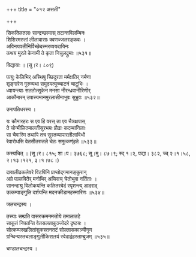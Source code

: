 +++
title = "०१२ असती"

+++


सिकतिलतलाः सान्द्रच्छायास् तटान्तविलम्बिनः   
शिशिरमरुतां लीलावासाः क्वणज्जलरङ्कवः ।  
अविनयवतीनिर्विच्छेदस्मरव्ययदायिनः  
कथय मुरले केनामी ते कृता निचुलद्रुमाः ॥५३१॥  


विद्यायाः । (सु।र। ८०९)  


पत्युः केलिभिर् अस्थिषु च्छिदुरता मर्मक्षतिर् नर्मणा  
शृङ्गारेण गुरुव्यथा समुदयत्युच्चाटनं चाटुभिः ।  
ध्यायन्त्याः सततोत्सुकेन मनसा नीरन्ध्रवानीरिणीर्  
आकौमारम् उपास्यमानमुरलासीमाभुवः सुभ्रुवः ॥५३२॥  


उमापतिधरस्य ।  


यः कौमारहरः स एव हि वरस् ता एव चैत्रक्षपास्  
ते चोन्मीलितमालतीसुरभयः प्रौढाः कदम्बानिलाः  
सा चैवास्मि तथापि तत्र सुरतव्यापारलीलाविधौ  
रेवारोधसि वेतसीतरुतले चेतः समुत्कण्ंहते ॥५३३॥  


कस्यचित् । (सु।र। ८१५; शा।प। ३७६८; सू।मु। ८७।९; स्द् १।२, पद्या। ३८२, च्च् २।१।५८, २।१३।१२१, ३।१।७८।)  


दावालीढकलेवरे विटपिनि प्राप्तोद्गमानङ्कुरान्  
अग्रे पल्लवितैर् मनोभिर् अचिराच् चेतोभुवा नर्तिताः ।  
सानन्दाश्रु विलोकयन्ति कलितस्वेदं स्पृशन्त्य् आदराद्  
उत्कम्पाङ्गुलि दर्शयन्ति मदनक्रीडामहस्मारिणः ॥५३४॥  


जलचन्द्रस्य ।  


तस्याः सम्प्रति वासरक्रमनमत्तोये तमालातटे  
साकूतं निपतन्ति वेतसलताकुञ्जोदरे दृष्टयः ।  
सोत्कम्पस्खलितांशुकस्तनतटं सोल्लासकाञ्चीगुण  
ग्रन्थिन्यस्तचलाङ्गुलीकिसलयं स्वेदार्द्रहस्ताम्बुजम् ॥५३५॥  


चण्डालचन्द्रस्य ।  

